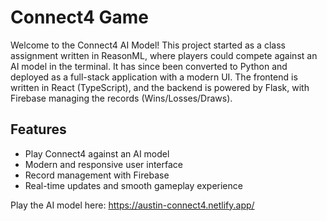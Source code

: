 # Connect4 Game

Welcome to the Connect4 AI Model! This project started as a class assignment written in ReasonML, where players could compete against an AI model in the terminal. It has since been converted to Python and deployed as a full-stack application with a modern UI. The frontend is written in React (TypeScript), and the backend is powered by Flask, with Firebase managing the records (Wins/Losses/Draws).

## Features

- Play Connect4 against an AI model
- Modern and responsive user interface
- Record management with Firebase
- Real-time updates and smooth gameplay experience

Play the AI model here: https://austin-connect4.netlify.app/

